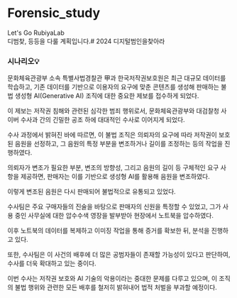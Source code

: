 # Forensic_study
Let's Go RubiyaLab<br>
디범찾, 등등을 다룰 계획입니다.# 2024 디지털범인을찾아라

### 시나리오💡

<aside>

문화체육관광부 소속 특별사법경찰관 甲과 한국저작권보호원은 최근 대규모 데이터를 학습하고, 기존 데이터를 기반으로 이용자의 요구에 맞춘 콘텐츠를 생성해 판매하는 불법 생성형 AI(Generative AI) 조직에 대한 중요한 제보를 접수하게 되었다. 

이 제보는 저작권 침해와 관련된 심각한 범죄 행위로서, 문화체육관광부와 대검찰청 사이버 수사과 간의 긴밀한 공조 하에 대대적인 수사로 이어지게 되었다. 

수사 과정에서 밝혀진 바에 따르면, 이 불법 조직은 의뢰자의 요구에 따라 저작권이 보호된 음원을 선정하고, 그 음원의 특정 부분을 변조하거나 길이를 조정하는 등의 작업을 진
행하였다. 

의뢰자가 변조가 필요한 부분, 변조의 방향성, 그리고 음원의 길이 등 구체적인 요구 사항을 제공하면, 판매자는 이를 기반으로 생성형 AI를 활용해 음원을 변조하였다. 

이렇게 변조된 음원은 다시 판매되어 불법적으로 유통되고 있었다. 

수사팀은 주요 구매자들의 진술을 바탕으로 판매자의 신원을 특정할 수 있었고, 그가 사용 중인 사무실에 대한 압수수색 영장을 발부받아 현장에서 노트북을 압수하였다. 

이후 노트북의 데이터를 복제하고 이미징 작업을 통해 증거를 확보한 뒤, 분석을 진행하고 있다. 

또한, 수사팀은 이 사건의 배후에 더 많은 공범자들이 존재할 가능성이 있다고 판단하여, 수사를 더욱 확대하고 있는 중이다. 

이번 수사는 저작권 보호와 AI 기술의 악용이라는 중대한 문제를 다루고 있으며, 이 조직의 불법 행위와 관련한 모든 배후를 철저히 밝혀내어 법적 처벌을 부과할 예정이다.

</aside>
